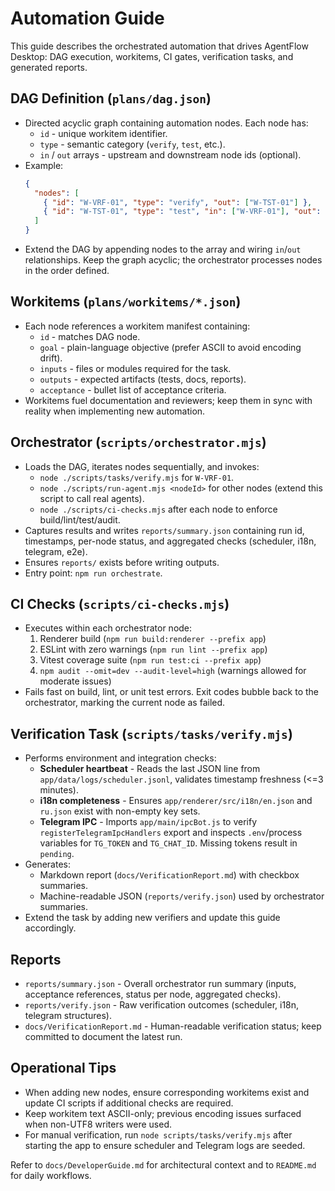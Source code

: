 # Automation Guide

This guide describes the orchestrated automation that drives AgentFlow Desktop: DAG execution, workitems, CI gates, verification tasks, and generated reports.

## DAG Definition (`plans/dag.json`)
- Directed acyclic graph containing automation nodes. Each node has:
  - `id` - unique workitem identifier.
  - `type` - semantic category (`verify`, `test`, etc.).
  - `in` / `out` arrays - upstream and downstream node ids (optional).
- Example:
  ```json
  {
    "nodes": [
      { "id": "W-VRF-01", "type": "verify", "out": ["W-TST-01"] },
      { "id": "W-TST-01", "type": "test", "in": ["W-VRF-01"], "out": [] }
    ]
  }
  ```
- Extend the DAG by appending nodes to the array and wiring `in`/`out` relationships. Keep the graph acyclic; the orchestrator processes nodes in the order defined.

## Workitems (`plans/workitems/*.json`)
- Each node references a workitem manifest containing:
  - `id` - matches DAG node.
  - `goal` - plain-language objective (prefer ASCII to avoid encoding drift).
  - `inputs` - files or modules required for the task.
  - `outputs` - expected artifacts (tests, docs, reports).
  - `acceptance` - bullet list of acceptance criteria.
- Workitems fuel documentation and reviewers; keep them in sync with reality when implementing new automation.

## Orchestrator (`scripts/orchestrator.mjs`)
- Loads the DAG, iterates nodes sequentially, and invokes:
  - `node ./scripts/tasks/verify.mjs` for `W-VRF-01`.
  - `node ./scripts/run-agent.mjs <nodeId>` for other nodes (extend this script to call real agents).
  - `node ./scripts/ci-checks.mjs` after each node to enforce build/lint/test/audit.
- Captures results and writes `reports/summary.json` containing run id, timestamps, per-node status, and aggregated checks (scheduler, i18n, telegram, e2e).
- Ensures `reports/` exists before writing outputs.
- Entry point: `npm run orchestrate`.

## CI Checks (`scripts/ci-checks.mjs`)
- Executes within each orchestrator node:
  1. Renderer build (`npm run build:renderer --prefix app`)
  2. ESLint with zero warnings (`npm run lint --prefix app`)
  3. Vitest coverage suite (`npm run test:ci --prefix app`)
  4. `npm audit --omit=dev --audit-level=high` (warnings allowed for moderate issues)
- Fails fast on build, lint, or unit test errors. Exit codes bubble back to the orchestrator, marking the current node as failed.

## Verification Task (`scripts/tasks/verify.mjs`)
- Performs environment and integration checks:
  - **Scheduler heartbeat** - Reads the last JSON line from `app/data/logs/scheduler.jsonl`, validates timestamp freshness (<=3 minutes).
  - **i18n completeness** - Ensures `app/renderer/src/i18n/en.json` and `ru.json` exist with non-empty key sets.
  - **Telegram IPC** - Imports `app/main/ipcBot.js` to verify `registerTelegramIpcHandlers` export and inspects `.env`/process variables for `TG_TOKEN` and `TG_CHAT_ID`. Missing tokens result in `pending`.
- Generates:
  - Markdown report (`docs/VerificationReport.md`) with checkbox summaries.
  - Machine-readable JSON (`reports/verify.json`) used by orchestrator summaries.
- Extend the task by adding new verifiers and update this guide accordingly.

## Reports
- `reports/summary.json` - Overall orchestrator run summary (inputs, acceptance references, status per node, aggregated checks).
- `reports/verify.json` - Raw verification outcomes (scheduler, i18n, telegram structures).
- `docs/VerificationReport.md` - Human-readable verification status; keep committed to document the latest run.

## Operational Tips
- When adding new nodes, ensure corresponding workitems exist and update CI scripts if additional checks are required.
- Keep workitem text ASCII-only; previous encoding issues surfaced when non-UTF8 writers were used.
- For manual verification, run `node scripts/tasks/verify.mjs` after starting the app to ensure scheduler and Telegram logs are seeded.

Refer to `docs/DeveloperGuide.md` for architectural context and to `README.md` for daily workflows.
